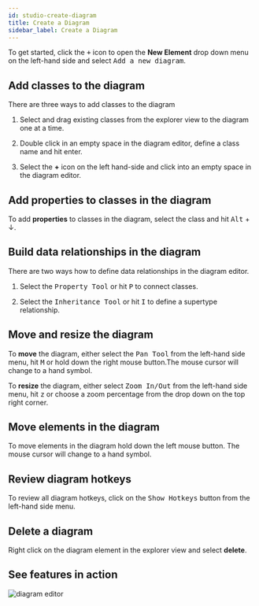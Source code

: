 ```yaml
---
id: studio-create-diagram
title: Create a Diagram
sidebar_label: Create a Diagram
---
```


To get started, click the <kbd>+</kbd> icon to open the **New Element** drop down menu on the left-hand side and select <kbd>Add a new diagram</kbd>.

## Add classes to the diagram

There are three ways to add classes to the diagram

1. Select and drag existing classes from the explorer view to the diagram one at a time.

2. Double click in an empty space in the diagram editor, define a class name and hit enter.

3. Select the **+** icon on the left hand-side and click into an empty space in the diagram editor.

## Add properties to classes in the diagram

To add **properties** to classes in the diagram, select the class and hit <kbd>Alt</kbd> + &darr;.

## Build data relationships in the diagram

There are two ways how to define data relationships in the diagram editor.

1. Select the <kbd>Property Tool</kbd>  or hit <kbd>P</kbd> to connect classes.

2. Select the <kbd>Inheritance Tool</kbd> or hit <kbd>I</kbd> to define a supertype relationship.

## Move and resize the diagram

To **move** the diagram, either select the <kbd>Pan Tool</kbd> from the left-hand side menu, hit <kbd>M</kbd> or hold down the right mouse button.The mouse cursor will change to a hand symbol.

To **resize** the diagram, either select <kbd>Zoom In/Out</kbd> from the left-hand side menu, hit <kbd>z</kbd> or choose a zoom percentage from the drop down on the top right corner.

## Move elements in the diagram

To move elements in the diagram hold down the left mouse button. The mouse cursor will change to a hand symbol.

## Review diagram hotkeys

To review all diagram hotkeys, click on the <kbd>Show Hotkeys</kbd> button from the left-hand side menu.

## Delete a diagram

Right click on the diagram element in the explorer view and select **delete**.

## See features in action

![diagram editor](../assets/diagram-editor.gif)
